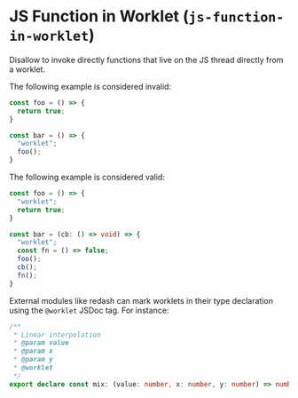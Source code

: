 # JS Function in Worklet (`js-function-in-worklet`)

Disallow to invoke directly functions that live on the JS thread directly from a worklet.

The following example is considered invalid:

```ts
const foo = () => {
  return true;
}

const bar = () => {
  "worklet";
  foo();
}
```

The following example is considered valid:

```ts
const foo = () => {
  "worklet";
  return true;
}

const bar = (cb: () => void) => {
  "worklet";
  const fn = () => false;
  foo();
  cb();
  fn();
}
```

External modules like redash can mark worklets in their type declaration using the `@worklet` JSDoc tag.
For instance:

```ts
/**
 * Linear interpolation
 * @param value
 * @param x
 * @param y
 * @worklet
 */
export declare const mix: (value: number, x: number, y: number) => number;
```
